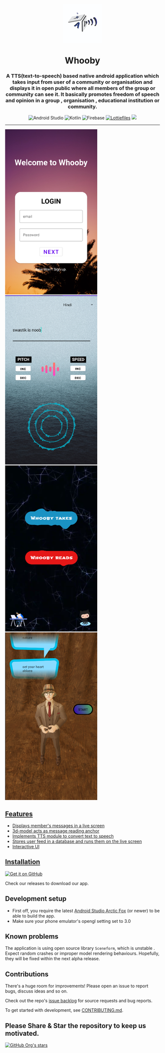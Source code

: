 <div align="center">
    <img src="https://github.com/Philotes-exceptus/Whooby/blob/main/pictures/app_icon.png" href="https://github.com/SceneView/sceneform-android" width="128" height="128" style="display: block; margin: 0 auto"/>
    <h1>Whooby</h1>
    <h3><p>A TTS(text-to-speech) based native android application which takes input from user of a community or organisation and displays it in open public where all members of the group or community can see it. It basically promotes freedom of speech and opinion in a group , organisation , educational institution or community.</p></h3>

![Android Studio](https://img.shields.io/badge/Android%20Studio-3DDC84.svg?style=for-the-badge&logo=android-studio&logoColor=white)
	![Kotlin](https://img.shields.io/badge/kotlin-%237F52FF.svg?style=for-the-badge&logo=kotlin&logoColor=white)
  ![Firebase](https://img.shields.io/badge/firebase-%23039BE5.svg?style=for-the-badge&logo=firebase)
    <a href="https://www.lottiefiles.com/"><img src="https://img.shields.io/badge/-Lottie%20Files-yellow" alt="Lottiefiles" width="100" /></a>
  <a href="https://github.com/SceneView/sceneform-android"><img src="https://raw.githubusercontent.com/kboy-silvergym/ARCore-Kotlin-Sampler/master/readmeImages/sceneform.jpg" width="100" />

</div>

---

<p>
   <img src="https://github.com/Philotes-exceptus/Whooby/blob/main/pictures/5.PNG" width="300" />
  <img src="https://github.com/Philotes-exceptus/Whooby/blob/main/pictures/1.PNG" width="300" />
  <img src="https://github.com/Philotes-exceptus/Whooby/blob/main/pictures/6.PNG" width="300" />
  <img src="https://github.com/Philotes-exceptus/Whooby/blob/main/pictures/7.PNG" width="300" />
</p>

## Features
- Displays member's messages in a live screen
- 3d-model acts as message reading anchor
- Implements TTS module to convert text to speech
- Stores user feed in a database and runs them on the live screen 
- Interactive UI


## Installation
[<img src="https://github.com/machiav3lli/oandbackupx/blob/034b226cea5c1b30eb4f6a6f313e4dadcbb0ece4/badge_github.png" alt="Get it on GitHub" height="80">](https://github.com/SySagar/Whooby/releases)

Check our releases to download our app.

## Development setup

- First off, you require the latest [Android Studio Arctic Fox](https://developer.android.com/studio) (or newer) to be able to build the app.
- Make sure your phone emulator's opengl setting set to 3.0

## Known problems
The application is using open source library `Sceneform`, which is unstable . Expect random crashes or improper model rendering behaviours. Hopefully, they will be fixed within the next alpha release.

## Contributions
There's a huge room for improvements! Please open an issue to report bugs, discuss ideas and so on.

Check out the repo's [issue backlog](https://github.com/Philotes-exceptus/Whooby/issues) for source requests and bug reports.

To get started with development, see [CONTRIBUTING.md](./CONTRIBUTING.md).

## Please Share & Star the repository to keep us motivated.
  <a href = "https://github.com/Philotes-exceptus/Whooby">
     <img alt="GitHub Org's stars" src="https://img.shields.io/github/stars/Philotes-exceptus?style=social">
  </a>
  
